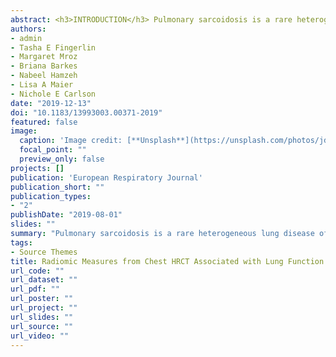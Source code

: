 ```yaml
---
abstract: <h3>INTRODUCTION</h3> Pulmonary sarcoidosis is a rare heterogeneous lung disease of unknown aetiology, with limited treatment options. Phenotyping relies on clinical testing including visual scoring of chest radiographs. Objective radiomic measures from high-resolution computed tomography (HRCT) may provide additional information to assess disease status. As the first radiomics analysis in sarcoidosis, we investigate the potential of radiomic measures as biomarkers for sarcoidosis, by assessing 1) differences in HRCT between sarcoidosis subjects and healthy controls, 2) associations between radiomic measures and spirometry, and 3) trends between Scadding stages. <h3>METHODS</h3> Radiomic features were computed on HRCT in three anatomical planes. Linear regression compared global radiomic features between sarcoidosis subjects (n=73) and healthy controls (n=78), and identified associations with spirometry. Spatial differences in associations across the lung were investigated using functional data analysis. A subanalysis compared radiomic features between Scadding stages. <h3>RESULTS</h3> Global radiomic measures differed significantly between sarcoidosis subjects and controls (p<0.001 for skewness, kurtosis, fractal dimension and Geary's C), with differences in spatial radiomics most apparent in superior and lateral regions. In sarcoidosis subjects, there were significant associations between radiomic measures and spirometry, with a large association found between Geary's C and forced vital capacity (FVC) (p=0.008). Global radiomic measures differed significantly between Scadding stages (p<0.032), albeit nonlinearly, with stage IV having more extreme radiomic values. Radiomics explained 71.1% of the variability in FVC compared with 51.4% by Scadding staging alone. <h3>CONCLUSIONS</h3> Radiomic HRCT measures objectively differentiate disease abnormalities, associate with lung function and identify trends in Scadding stage, showing promise as quantitative biomarkers for pulmonary sarcoidosis.
authors:
- admin
- Tasha E Fingerlin
- Margaret Mroz
- Briana Barkes
- Nabeel Hamzeh
- Lisa A Maier
- Nichole E Carlson
date: "2019-12-13"
doi: "10.1183/13993003.00371-2019"
featured: false
image:
  caption: 'Image credit: [**Unsplash**](https://unsplash.com/photos/jdD8gXaTZsc)'
  focal_point: ""
  preview_only: false
projects: []
publication: 'European Respiratory Journal'
publication_short: ""
publication_types:
- "2"
publishDate: "2019-08-01"
slides: ""
summary: "Pulmonary sarcoidosis is a rare heterogeneous lung disease of unknown aetiology, with limited treatment options. Phenotyping relies on clinical testing including visual scoring of chest radiographs. Objective radiomic measures from high-resolution computed tomography (HRCT) may provide additional information to assess disease status. As the first radiomics analysis in sarcoidosis, we investigate the potential of radiomic measures as biomarkers for sarcoidosis, by assessing 1) differences in HRCT between sarcoidosis subjects and healthy controls, 2) associations between radiomic measures and spirometry, and 3) trends between Scadding stages."
tags:
- Source Themes
title: Radiomic Measures from Chest HRCT Associated with Lung Function in Sarcoidosis
url_code: ""
url_dataset: ""
url_pdf: ""
url_poster: ""
url_project: ""
url_slides: ""
url_source: ""
url_video: ""
---
```

